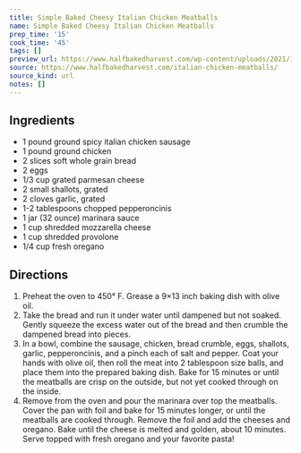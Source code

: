 ```yaml
---
title: Simple Baked Cheesy Italian Chicken Meatballs
name: Simple Baked Cheesy Italian Chicken Meatballs
prep_time: '15'
cook_time: '45'
tags: []
preview_url: https://www.halfbakedharvest.com/wp-content/uploads/2021/10/Simple-Baked-Cheesy-Italian-Chicken-Meatballs-7.jpg
source: https://www.halfbakedharvest.com/italian-chicken-meatballs/
source_kind: url
notes: []
---
```


## Ingredients
- 1 pound ground spicy italian chicken sausage
- 1 pound ground chicken
- 2 slices soft whole grain bread
- 2  eggs
- 1/3 cup grated parmesan cheese
- 2  small shallots, grated
- 2 cloves garlic, grated
- 1-2 tablespoons chopped pepperoncinis
- 1 jar (32 ounce) marinara sauce
- 1 cup shredded mozzarella cheese
- 1 cup shredded provolone
- 1/4 cup fresh oregano


## Directions
1. Preheat the oven to 450° F. Grease a 9×13 inch baking dish with olive oil.
2. Take the bread and run it under water until dampened but not soaked. Gently squeeze the excess water out of the bread and then crumble the dampened bread into pieces.
3. In a bowl, combine the sausage, chicken, bread crumble, eggs, shallots, garlic, pepperoncinis, and a pinch each of salt and pepper. Coat your hands with olive oil, then roll the meat into 2 tablespoon size balls, and place them into the prepared baking dish. Bake for 15 minutes or until the meatballs are crisp on the outside, but not yet cooked through on the inside.
4. Remove from the oven and pour the marinara over top the meatballs. Cover the pan with foil and bake for 15 minutes longer, or until the meatballs are cooked through. Remove the foil and add the cheeses and oregano. Bake until the cheese is melted and golden, about 10 minutes. Serve topped with fresh oregano and your favorite pasta!
